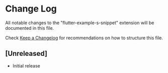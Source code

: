 # Change Log

All notable changes to the "flutter-example-s-snippet" extension will be documented in this file.

Check [Keep a Changelog](http://keepachangelog.com/) for recommendations on how to structure this file.

## [Unreleased]

- Initial release